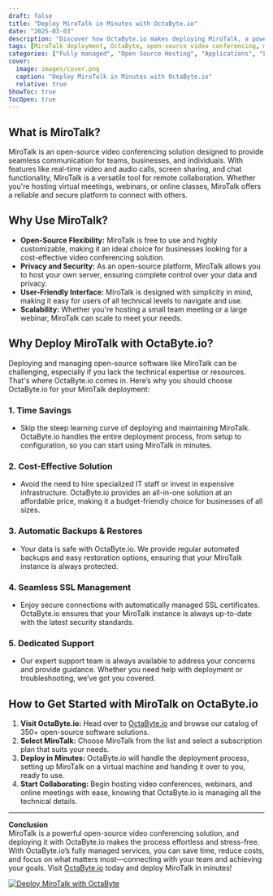 ```yaml
---
draft: false
title: "Deploy MiroTalk in Minutes with OctaByte.io"
date: "2025-03-03"
description: "Discover how OctaByte.io makes deploying MiroTalk, a powerful open-source video conferencing solution, effortless and hassle-free. Save time, reduce costs, and enjoy fully managed services with automatic backups, SSL management, and expert support."
tags: [MiroTalk deployment, OctaByte, open-source video conferencing, managed open-source software, MiroTalk benefits, video conferencing solution, managed IT services, automatic backups, SSL management, cost-effective video conferencing]
categories: ["Fully managed", "Open Source Hosting", "Applications", "Live Chat", "MiroTalk"]
cover:
  image: images/cover.png
  caption: "Deploy MiroTalk in Minutes with OctaByte.io"
  relative: true
ShowToc: true
TocOpen: true
---
```



## What is MiroTalk?

MiroTalk is an open-source video conferencing solution designed to provide seamless communication for teams, businesses, and individuals. With features like real-time video and audio calls, screen sharing, and chat functionality, MiroTalk is a versatile tool for remote collaboration. Whether you're hosting virtual meetings, webinars, or online classes, MiroTalk offers a reliable and secure platform to connect with others.

## Why Use MiroTalk?

- **Open-Source Flexibility:** MiroTalk is free to use and highly customizable, making it an ideal choice for businesses looking for a cost-effective video conferencing solution.
- **Privacy and Security:** As an open-source platform, MiroTalk allows you to host your own server, ensuring complete control over your data and privacy.
- **User-Friendly Interface:** MiroTalk is designed with simplicity in mind, making it easy for users of all technical levels to navigate and use.
- **Scalability:** Whether you're hosting a small team meeting or a large webinar, MiroTalk can scale to meet your needs.

## Why Deploy MiroTalk with OctaByte.io?

Deploying and managing open-source software like MiroTalk can be challenging, especially if you lack the technical expertise or resources. That's where OctaByte.io comes in. Here’s why you should choose OctaByte.io for your MiroTalk deployment:

### 1. **Time Savings**
   - Skip the steep learning curve of deploying and maintaining MiroTalk. OctaByte.io handles the entire deployment process, from setup to configuration, so you can start using MiroTalk in minutes.

### 2. **Cost-Effective Solution**
   - Avoid the need to hire specialized IT staff or invest in expensive infrastructure. OctaByte.io provides an all-in-one solution at an affordable price, making it a budget-friendly choice for businesses of all sizes.

### 3. **Automatic Backups & Restores**
   - Your data is safe with OctaByte.io. We provide regular automated backups and easy restoration options, ensuring that your MiroTalk instance is always protected.

### 4. **Seamless SSL Management**
   - Enjoy secure connections with automatically managed SSL certificates. OctaByte.io ensures that your MiroTalk instance is always up-to-date with the latest security standards.

### 5. **Dedicated Support**
   - Our expert support team is always available to address your concerns and provide guidance. Whether you need help with deployment or troubleshooting, we’ve got you covered.

## How to Get Started with MiroTalk on OctaByte.io

1. **Visit OctaByte.io:** Head over to [OctaByte.io](https://octabyte.io) and browse our catalog of 350+ open-source software solutions.
2. **Select MiroTalk:** Choose MiroTalk from the list and select a subscription plan that suits your needs.
3. **Deploy in Minutes:** OctaByte.io will handle the deployment process, setting up MiroTalk on a virtual machine and handing it over to you, ready to use.
4. **Start Collaborating:** Begin hosting video conferences, webinars, and online meetings with ease, knowing that OctaByte.io is managing all the technical details.

---

**Conclusion**  
MiroTalk is a powerful open-source video conferencing solution, and deploying it with OctaByte.io makes the process effortless and stress-free. With OctaByte.io’s fully managed services, you can save time, reduce costs, and focus on what matters most—connecting with your team and achieving your goals. Visit [OctaByte.io](https://octabyte.io) today and deploy MiroTalk in minutes!

[![Deploy MiroTalk with OctaByte](/images/deploy-on-octabyte.png)](https://octabyte.io/fully-managed-open-source-services/applications/live-chat/mirotalk)